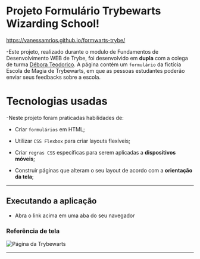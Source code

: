 # Projeto Formulário Trybewarts Wizarding School!

https://vanessamrios.github.io/formwarts-trybe/

-Este projeto, realizado durante o modulo de Fundamentos de Desenvolvimento WEB de Trybe, foi desenvolvido em **dupla** com a colega de turma [Débora Teodorico](https://github.com/deborateodorico). A página contém um `formulário` da fictícia Escola de Magia de Trybewarts, em que as pessoas estudantes poderão enviar seus feedbacks sobre a escola. 


# Tecnologias usadas

-Neste projeto foram praticadas habilidades de:

  * Criar `formulários` em HTML;

  * Utilizar `CSS Flexbox` para criar layouts flexíveis;

  * Criar `regras CSS` específicas para serem aplicadas a **dispositivos móveis**;

  * Construir páginas que alteram o seu layout de acordo com a **orientação da tela**;

---

## Executando a aplicação

- Abra o link acima em uma aba do seu navegador

### Referência de tela

![Página da Trybewarts](./pagina-principal.png)

---
